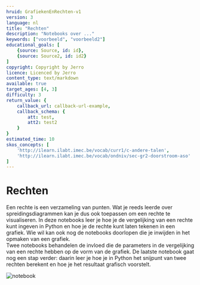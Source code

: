 ```yaml
---
hruid: GrafiekenEnRechten-v1
version: 3
language: nl
title: "Rechten"
description: "Notebooks over ..."
keywords: ["voorbeeld", "voorbeeld2"]
educational_goals: [
    {source: Source, id: id}, 
    {source: Source2, id: id2}
]
copyright: Copyright by Jerro
licence: Licenced by Jerro
content_type: text/markdown
available: true
target_ages: [4, 3]
difficulty: 3
return_value: {
    callback_url: callback-url-example,
    callback_schema: {
        att: test,
        att2: test2
    }
}
estimated_time: 10
skos_concepts: [
    'http://ilearn.ilabt.imec.be/vocab/curr1/c-andere-talen', 
    'http://ilearn.ilabt.imec.be/vocab/ondniv/sec-gr2-doorstroom-aso'
]
---
```


# Rechten
Een rechte is een verzameling van punten. Wat je reeds leerde over spreidingsdiagrammen kan je dus ook toepassen om een rechte te visualiseren.
In deze notebooks leer je hoe je de vergelijking van een rechte kunt ingeven in Python en hoe je de rechte kunt laten tekenen in een grafiek. Wie wil kan ook nog de notebooks doorlopen die je inwijden in het opmaken van een grafiek.   
Twee notebooks behandelen de invloed die de parameters in de vergelijking van een rechte hebben op de vorm van de grafiek.
De laatste notebook gaat nog een stap verder: daarin leer je hoe je in Python het snijpunt van twee rechten berekent en hoe je het resultaat grafisch voorstelt.

![notebook](@learning-object/MGrafiekenEnRechten-v1/nl/3)

